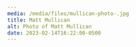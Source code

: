 ```yaml
---
media: /media/files/mullican-photo-.jpg
title: Matt Mullican
alt: Photo of Matt Mullican
date: 2023-02-14T16:22:00-0500
---
```

